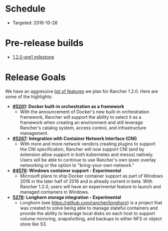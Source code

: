 # Schedule

* Targeted: 2016-10-28

# Pre-release builds

* [1.2.0-pre1 milestone](https://github.com/rancher/rancher/milestones/Release%201.2.0-pre1)

# Release Goals
We have an aggressive [list of features](https://github.com/rancher/rancher/issues?q=is%3Aopen+label%3Akind%2F1.2-feature+milestone%3A%22Release+1.2.0%22)
 we plan for Rancher 1.2.0.  Here are some of the highlights:

* **[#5201](https://github.com/rancher/rancher/issues/5201): Docker built-in orchestration as a framework**
  * With the announcement of Docker's new built-in orchestration framework, Rancher will support the ability to select it as a framework when creating an environment and still leverage Rancher's catalog system, access control, and infrastructure management.
* **[#5267](https://github.com/rancher/rancher/issues/5267): Integration with Container Network Interface (CNI)**
  * With more and more network vendors creating plugins to support the CNI specification, Rancher will now support CNI (and by extension allow support in both kubernetes and mesos) natively.  Users will be able to continue to use Rancher's own ipsec overlay networking or the option to "bring-your-own-network."
* **[#4576](https://github.com/rancher/rancher/issues/4576): Windows container support - Experimental**
  * Microsoft plans to ship Docker container support as part of Windows 2016 in the later half of 2016 and is already current in beta.  With Rancher 1.2.0, users will have an experimental feature to launch and managed containers in Windows.
* **[5278](https://github.com/rancher/rancher/issues/5278): Longhorn storage integration - Experimental**
  * Longhorn (see https://github.com/rancher/longhorn) is a project that was created to solve being able to manage stateful containers and provide the ability to leverage local disks on each host to support volume mirroring, snapshotting, and backups to either NFS or object store like S3.